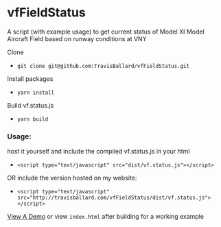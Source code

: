 # vfFieldStatus
A script (with example usage) to get current status of Model XI Model Aircraft Field based on runway conditions at VNY

 Clone

- `git clone git@github.com:TravisBallard/vfFieldStatus.git`

Install packages
- `yarn install`

Build vf.status.js
- `yarn build`


### Usage:
  host it yourself and include the compiled vf.status.js in your html
  - `<script type="text/javascript" src="dist/vf.status.js"></script>`
  
  OR include the version hosted on my website: 
  - `<script type="text/javascript" src="http://travisballard.com/vfFieldStatus/dist/vf.status.js"></script>`
  
  [View A Demo](http://travisballard.com/vfFieldStatus/) or view `index.html` after building for a working example
 

  

